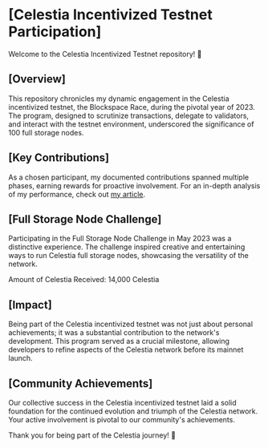 # [Celestia Incentivized Testnet Participation]
Welcome to the Celestia Incentivized Testnet repository! 🚀

## [Overview]
This repository chronicles my dynamic engagement in the Celestia incentivized testnet, the Blockspace Race, during the pivotal year of 2023. The program, designed to scrutinize transactions, delegate to validators, and interact with the testnet environment, underscored the significance of 100 full storage nodes.

## [Key Contributions]
As a chosen participant, my documented contributions spanned multiple phases, earning rewards for proactive involvement. For an in-depth analysis of my performance, check out [my article](https://medium.com/@ranzerpls/blockspace-race-incentivized-testnet-install-a-full-node-cde3d13ea607).

## [Full Storage Node Challenge]
Participating in the Full Storage Node Challenge in May 2023 was a distinctive experience. The challenge inspired creative and entertaining ways to run Celestia full storage nodes, showcasing the versatility of the network.

Amount of Celestia Received: 14,000 Celestia

## [Impact]
Being part of the Celestia incentivized testnet was not just about personal achievements; it was a substantial contribution to the network's development. This program served as a crucial milestone, allowing developers to refine aspects of the Celestia network before its mainnet launch.

## [Community Achievements]
Our collective success in the Celestia incentivized testnet laid a solid foundation for the continued evolution and triumph of the Celestia network. Your active involvement is pivotal to our community's achievements.

Thank you for being part of the Celestia journey! 🌌
